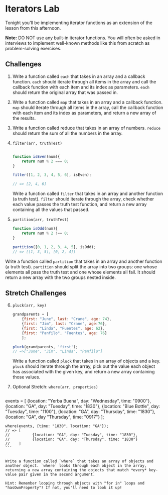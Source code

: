 # Iterators Lab

Tonight you'll be implementing iterator functions as an extension of the lesson from this afternoon.

**Note:** DO NOT use any built-in iterator functions. You will often be asked in interviews to implement well-known methods like this from scratch as problem-solving exercises.

## Challenges

1. Write a function called `each` that takes in an array and a callback function. `each` should iterate through all items in the array and call the callback function with each item and its index as parameters. `each` should return the original array that was passed in.

2. Write a function called `map` that takes in an array and a callback function. `map` should iterate through all items in the array, call the callback function with each item and its index as parameters, and return a new array of the results.

3. Write a function called reduce that takes in an array of numbers. `reduce` should return the sum of all the numbers in the array.

4. `filter(arr, truthTest)`

	```js

	function isEven(num){
		return num % 2 === 0;
	}

	filter([1, 2, 3, 4, 5, 6], isEven);

	// => [2, 4, 6]
	```

	Write a function called `filter` that takes in an array and another function (a truth test). `filter` should iterate through the array, check whether each value passes the truth test function, and return a new array containing all the values that passed.

5. `partition(arr, truthTest)`


	```js
	function isOdd(num){
		return num % 2 !== 0;
	}

	partition([0, 1, 2, 3, 4, 5], isOdd);
	// => [[1, 3, 5], [0, 2, 4]]
	```


Write a function called `partition` that takes in an array and another function (a truth test).  `partition` should split the array into two groups: one whose elements all pass the truth test and one whose elements all fail. It should return a new array with the two groups nested inside.


## Stretch Challenges


6. `pluck(arr, key)`

	```js
	grandparents = [
		{first: "June", last: "Crane", age: 74},
		{first: "Jim", last: "Crane", age:76},
		{first: "Linda", "Fuentes", age: 62},
		{first: "Panfilo", "Fuentes", age: 76}
		];

	pluck(grandparents, 'first');
	// =>["June", "Jim", "Linda", "Panfilo"]
	```


	Write a function called `pluck` that takes in an array of objects and a key. `pluck` should iterate through the array, pick out the value each object has associated with the given key, and return a new array containing those values.

7. Optional Stretch: `where(arr, properties)`

	```js

  events = [
		{location: "Yerba Buena", day: "Wednesday", time: "0900"},
		{location: "GA", day: "Tuesday", time: "1830"},
		{location: "Blue Bottle", day: "Tuesday", time: "1100"},
		{location: "GA", day: "Thursday", time: "1830"},
		{location: "GA", day "Thursday", time: "0917"}
		];

	where(events, {time: "1830", location: "GA"});
	// => [
	//			{location: "GA", day: "Tuesday", time: "1830"},
	//			{location: "GA", day: "Thursday", time: "1830"}
	//	  ]
	```


	Write a function called `where` that takes an array of objects and another object. `where` looks through each object in the array, returning a new array containing the objects that match *every* key-value pair given in the second argument.

	Hint: Remember looping through objects with "for in" loops and "hasOwnProperty"? If not, you'll need to look it up!
